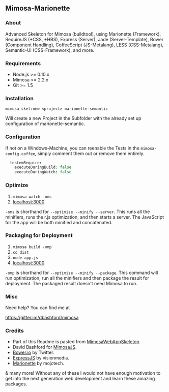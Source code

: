 ## Mimosa-Marionette
### About

Advanced Skeleton for Mimosa (buildtool), using Marionette (Framework), RequireJS (+CSS, +HBS), Express (Server), Jade (Server-Template), Bower (Component Handling), CoffeeScript (JS-Metalang), LESS (CSS-Metalang), Semantic-UI (CSS-Framework), and more.

### Requirements

- Node.js >= 0.10.x
- Mimosa >= 2.2.x
- Git >= 1.5

### Installation

```mimosa skel:new <project> marionette-semantic```

Will create a new Project in the Subfolder <project> with the already set up configuration of marionette-semantic.

### Configuration

If not on a Windows-Machine, you can reenable the Tests in the `mimosa-config.coffee`, simply comment them out or remove them entirely.

```coffeescript
  testemRequire:
    executeDuringBuild: false
    executeDuringWatch: false
```

### Optimize

1. `mimosa watch -oms`
2. [localhost:3000](http://localhost:3000)

`-oms` is shorthand for `--optimize --minify --server`. This runs all the minifiers, runs the r.js optimization, and then starts a server.  The JavaScript for the app will be both minified and concatenated.

### Packaging for Deployment

1. `mimosa build -omp`
2. `cd dist`
3. `node app.js`
4. [localhost:3000](http://localhost:3000)

`-omp` is shorthand for `--optimize --minify --package`. This command will run optimization, run all the minifiers and then package the result for deployment. The packaged result doesn't need Mimosa to run.


### Misc

Need help? You can find me at 

https://gitter.im/dbashford/mimosa

### Credits

- Part of this Readme is pasted from [MimosaWebAppSkeleton](https://github.com/dbashford/MimosaWebAppSkeleton).
- David Bashford for [MimosaJS](http://mimosa.io/).
- [Bower.io](http://bower.io/) by Twitter.
- [ExpressJS](http://expressjs.com/) by visionmedia.
- [Marionette](marionettejs.com/) by mojotech.

& many more! Without any of these I would not have enough motivation to get into the next generation web development and learn these amazing packages.